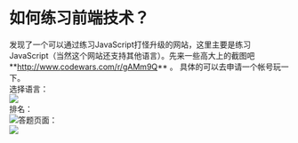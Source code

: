 # 如何练习前端技术？

发现了一个可以通过练习JavaScript打怪升级的网站，这里主要是练习JavaScript（当然这个网站还支持其他语言）。先来一些高大上的截图吧**[<span>http://www.</span><span>codewars.com/r/gAMm9Q</span><span></span>](http://www.codewars.com/r/gAMm9Q)** 。 具体的可以去申请一个帐号玩一下。  
选择语言：  
![](https://pic3.zhimg.com/50/da2883c9471d73ca965ed8a7da3dd2c2_b.jpg)  
排名：  
![](https://pic3.zhimg.com/50/9d201e376d211a079461f7e75e13c9ef_b.jpg)答题页面：  
![](https://pic2.zhimg.com/50/242f2c6f70cee5c735ba80e223e64791_b.jpg)